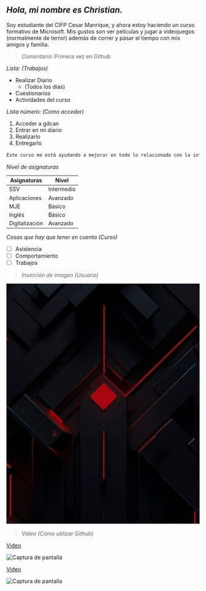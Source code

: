 ## *Hola, mi nombre es Christian.*


Soy estudiante del CIFP Cesar Manrique, y ahora estoy haciendo un curso formativo de Microsoft.
Mis gustos son ver películas y jugar a videojuegos (normalmente de terror) además de correr y pasar el tiempo con mis amigos y familia.


> *Comentario*: Primera vez en Github

*Lista: (Trabajos)*
- Realizar Diario
  - (Todos los días)
- Cuestionarios
- Actividades del curso

*Lista número: (Como acceder)*
1. Acceder a gdcan
2. Entrar en mi diario
3. Realizarlo
4. Entregarlo

```bash
Este curso me está ayudando a mejorar en todo lo relacionado con la informática
```

*Nivel de asignaturas*

| Asignaturas | Nivel |
|-------------|-------|
| SSV         | Intermedio|
| Aplicaciones         | Avanzado|
| MJE         | Básico    |
| Inglés         | Básico    |
| Digitalización         | Avanzado    |

*Cosas que hay que tener en cuenta (Curso)*

- [ ] Asistencia
- [ ] Comportamiento
- [ ] Trabajos

> *Inserción de imagen (Usuario)*

![Captura de pantalla](https://github.com/Christian-66/Christian-66/blob/main/Screenshot_20250330_103616_One%20UI%20Home.jpg)

> *Vídeo (Cómo utilizar Github)*

[Video](https://www.youtube.com/watch?v=44ziZ12rJwU)


![Captura de pantalla](https://play-lh.googleusercontent.com/PCpXdqvUWfCW1mXhH1Y_98yBpgsWxuTSTofy3NGMo9yBTATDyzVkqU580bfSln50bFU)



[Video](https://www.youtube.com/watch?v=3GymExBkKjE)


![Captura de pantalla](https://encrypted-tbn0.gstatic.com/images?q=tbn:ANd9GcSWzi85W3J_xsD0KzKrziGcztdUh303bl0U9Q&s)


